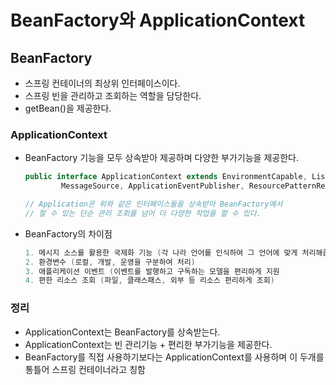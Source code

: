 # BeanFactory와 ApplicationContext

## BeanFactory

- 스프링 컨테이너의 최상위 인터페이스이다.
- 스프링 빈을 관리하고 조회하는 역할을 담당한다.
- getBean()을 제공한다.

### ApplicationContext

- BeanFactory 기능을 모두 상속받아 제공하며 다양한 부가기능을 제공한다.

    ```java
    public interface ApplicationContext extends EnvironmentCapable, ListableBeanFactory, HierarchicalBeanFactory,
    		MessageSource, ApplicationEventPublisher, ResourcePatternResolver

    // Application은 위와 같은 인터페이스들을 상속받아 BeanFactory에서 
    // 할 수 있는 단순 관리 조회를 넘어 더 다양한 작업을 할 수 있다.
    ```

- BeanFactory의 차이점

    ```java
    1. 메시지 소스를 활용한 국제화 기능 (각 나라 언어를 인식하여 그 언어에 맞게 처리해줌)
    2. 환경변수 (로컬, 개발, 운영을 구분하여 처리)
    3. 애플리케이션 이벤트 (이벤트를 발행하고 구독하는 모델을 편리하게 지원
    4. 편한 리소스 조회 (파일, 클래스패스, 외부 등 리소스 편리하게 조회)
    ```

### 정리

- ApplicationContext는 BeanFactory를 상속받는다.
- ApplicationContext는 빈 관리기능 + 편리한 부가기능을 제공한다.
- BeanFactory를 직접 사용하기보다는 ApplicationContext를 사용하며 이 두개를 통틀어 스프링 컨테이너라고 칭함